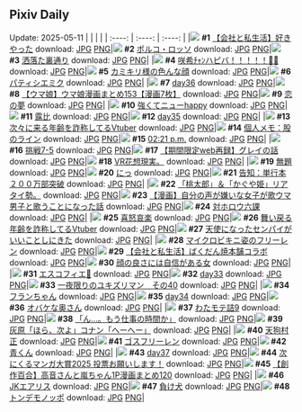 ## Pixiv Daily
Update: 2025-05-11
|      |      |      |
| :----: | :----: | :----: |
|![](https://pixiv.microyu.workers.dev/c/240x480/img-master/img/2025/05/09/12/00/22/130204969_p0_master1200.jpg) **#1** [【会社と私生活】好きやった](https://www.pixiv.net/artworks/130204969) download: [JPG](https://pixiv.microyu.workers.dev/img-original/img/2025/05/09/12/00/22/130204969_p0.jpg) [PNG](https://pixiv.microyu.workers.dev/img-original/img/2025/05/09/12/00/22/130204969_p0.png)|![](https://pixiv.microyu.workers.dev/c/240x480/img-master/img/2025/05/10/00/00/16/130225974_p0_master1200.jpg) **#2** [ポルコ・ロッソ](https://www.pixiv.net/artworks/130225974) download: [JPG](https://pixiv.microyu.workers.dev/img-original/img/2025/05/10/00/00/16/130225974_p0.jpg) [PNG](https://pixiv.microyu.workers.dev/img-original/img/2025/05/10/00/00/16/130225974_p0.png)|![](https://pixiv.microyu.workers.dev/c/240x480/img-master/img/2025/05/09/07/30/01/130200853_p0_master1200.jpg) **#3** [洒落た裏通り](https://www.pixiv.net/artworks/130200853) download: [JPG](https://pixiv.microyu.workers.dev/img-original/img/2025/05/09/07/30/01/130200853_p0.jpg) [PNG](https://pixiv.microyu.workers.dev/img-original/img/2025/05/09/07/30/01/130200853_p0.png)|
|![](https://pixiv.microyu.workers.dev/c/240x480/img-master/img/2025/05/09/00/00/04/130191658_p0_master1200.jpg) **#4** [咲希ﾁｬﾝハピバ！！！！！🎂🎉](https://www.pixiv.net/artworks/130191658) download: [JPG](https://pixiv.microyu.workers.dev/img-original/img/2025/05/09/00/00/04/130191658_p0.jpg) [PNG](https://pixiv.microyu.workers.dev/img-original/img/2025/05/09/00/00/04/130191658_p0.png)|![](https://pixiv.microyu.workers.dev/c/240x480/img-master/img/2025/05/09/13/17/21/130206409_p0_master1200.jpg) **#5** [カミキリ様の色んな顔](https://www.pixiv.net/artworks/130206409) download: [JPG](https://pixiv.microyu.workers.dev/img-original/img/2025/05/09/13/17/21/130206409_p0.jpg) [PNG](https://pixiv.microyu.workers.dev/img-original/img/2025/05/09/13/17/21/130206409_p0.png)|![](https://pixiv.microyu.workers.dev/c/240x480/img-master/img/2025/05/10/00/00/40/130226120_p0_master1200.jpg) **#6** [パティシエミク](https://www.pixiv.net/artworks/130226120) download: [JPG](https://pixiv.microyu.workers.dev/img-original/img/2025/05/10/00/00/40/130226120_p0.jpg) [PNG](https://pixiv.microyu.workers.dev/img-original/img/2025/05/10/00/00/40/130226120_p0.png)|
|![](https://pixiv.microyu.workers.dev/c/240x480/img-master/img/2025/05/09/00/47/06/130193920_p0_master1200.jpg) **#7** [day36](https://www.pixiv.net/artworks/130193920) download: [JPG](https://pixiv.microyu.workers.dev/img-original/img/2025/05/09/00/47/06/130193920_p0.jpg) [PNG](https://pixiv.microyu.workers.dev/img-original/img/2025/05/09/00/47/06/130193920_p0.png)|![](https://pixiv.microyu.workers.dev/c/240x480/img-master/img/2025/05/09/00/00/38/130191864_p0_master1200.jpg) **#8** [【ウマ娘】ウマ娘漫画まとめ153【漫画7枚】](https://www.pixiv.net/artworks/130191864) download: [JPG](https://pixiv.microyu.workers.dev/img-original/img/2025/05/09/00/00/38/130191864_p0.jpg) [PNG](https://pixiv.microyu.workers.dev/img-original/img/2025/05/09/00/00/38/130191864_p0.png)|![](https://pixiv.microyu.workers.dev/c/240x480/img-master/img/2025/05/09/00/00/16/130191759_p0_master1200.jpg) **#9** [恋の夢](https://www.pixiv.net/artworks/130191759) download: [JPG](https://pixiv.microyu.workers.dev/img-original/img/2025/05/09/00/00/16/130191759_p0.jpg) [PNG](https://pixiv.microyu.workers.dev/img-original/img/2025/05/09/00/00/16/130191759_p0.png)|
|![](https://pixiv.microyu.workers.dev/c/240x480/img-master/img/2025/05/09/02/20/11/130196412_p0_master1200.jpg) **#10** [強くてニューhappy](https://www.pixiv.net/artworks/130196412) download: [JPG](https://pixiv.microyu.workers.dev/img-original/img/2025/05/09/02/20/11/130196412_p0.jpg) [PNG](https://pixiv.microyu.workers.dev/img-original/img/2025/05/09/02/20/11/130196412_p0.png)|![](https://pixiv.microyu.workers.dev/c/240x480/img-master/img/2025/05/09/17/16/37/130210815_p0_master1200.jpg) **#11** [露比](https://www.pixiv.net/artworks/130210815) download: [JPG](https://pixiv.microyu.workers.dev/img-original/img/2025/05/09/17/16/37/130210815_p0.jpg) [PNG](https://pixiv.microyu.workers.dev/img-original/img/2025/05/09/17/16/37/130210815_p0.png)|![](https://pixiv.microyu.workers.dev/c/240x480/img-master/img/2025/05/09/00/45/43/130193880_p0_master1200.jpg) **#12** [day35](https://www.pixiv.net/artworks/130193880) download: [JPG](https://pixiv.microyu.workers.dev/img-original/img/2025/05/09/00/45/43/130193880_p0.jpg) [PNG](https://pixiv.microyu.workers.dev/img-original/img/2025/05/09/00/45/43/130193880_p0.png)|
|![](https://pixiv.microyu.workers.dev/c/240x480/img-master/img/2025/05/09/21/13/50/130219001_p0_master1200.jpg) **#13** [次々に来る年齢を詐称してるVtuber](https://www.pixiv.net/artworks/130219001) download: [JPG](https://pixiv.microyu.workers.dev/img-original/img/2025/05/09/21/13/50/130219001_p0.jpg) [PNG](https://pixiv.microyu.workers.dev/img-original/img/2025/05/09/21/13/50/130219001_p0.png)|![](https://pixiv.microyu.workers.dev/c/240x480/img-master/img/2025/05/10/06/00/08/130233989_p0_master1200.jpg) **#14** [個人メモ：股のライン](https://www.pixiv.net/artworks/130233989) download: [JPG](https://pixiv.microyu.workers.dev/img-original/img/2025/05/10/06/00/08/130233989_p0.jpg) [PNG](https://pixiv.microyu.workers.dev/img-original/img/2025/05/10/06/00/08/130233989_p0.png)|![](https://pixiv.microyu.workers.dev/c/240x480/img-master/img/2025/05/10/00/01/16/130226242_p0_master1200.jpg) **#15** [02:21 p.m.](https://www.pixiv.net/artworks/130226242) download: [JPG](https://pixiv.microyu.workers.dev/img-original/img/2025/05/10/00/01/16/130226242_p0.jpg) [PNG](https://pixiv.microyu.workers.dev/img-original/img/2025/05/10/00/01/16/130226242_p0.png)|
|![](https://pixiv.microyu.workers.dev/c/240x480/img-master/img/2025/05/09/18/46/03/130213335_p0_master1200.jpg) **#16** [挑戦7-5](https://www.pixiv.net/artworks/130213335) download: [JPG](https://pixiv.microyu.workers.dev/img-original/img/2025/05/09/18/46/03/130213335_p0.jpg) [PNG](https://pixiv.microyu.workers.dev/img-original/img/2025/05/09/18/46/03/130213335_p0.png)|![](https://pixiv.microyu.workers.dev/c/240x480/img-master/img/2025/05/10/09/49/38/130238039_p0_master1200.jpg) **#17** [【期間限定web再録】グレイの話](https://www.pixiv.net/artworks/130238039) download: [JPG](https://pixiv.microyu.workers.dev/img-original/img/2025/05/10/09/49/38/130238039_p0.jpg) [PNG](https://pixiv.microyu.workers.dev/img-original/img/2025/05/10/09/49/38/130238039_p0.png)|![](https://pixiv.microyu.workers.dev/c/240x480/img-master/img/2025/05/09/19/04/31/130214096_p0_master1200.jpg) **#18** [VR花想現実。](https://www.pixiv.net/artworks/130214096) download: [JPG](https://pixiv.microyu.workers.dev/img-original/img/2025/05/09/19/04/31/130214096_p0.jpg) [PNG](https://pixiv.microyu.workers.dev/img-original/img/2025/05/09/19/04/31/130214096_p0.png)|
|![](https://pixiv.microyu.workers.dev/c/240x480/img-master/img/2025/05/10/22/39/55/130262618_p0_master1200.jpg) **#19** [無題](https://www.pixiv.net/artworks/130262618) download: [JPG](https://pixiv.microyu.workers.dev/img-original/img/2025/05/10/22/39/55/130262618_p0.jpg) [PNG](https://pixiv.microyu.workers.dev/img-original/img/2025/05/10/22/39/55/130262618_p0.png)|![](https://pixiv.microyu.workers.dev/c/240x480/img-master/img/2025/05/10/00/00/05/130225865_p0_master1200.jpg) **#20** [にっ](https://www.pixiv.net/artworks/130225865) download: [JPG](https://pixiv.microyu.workers.dev/img-original/img/2025/05/10/00/00/05/130225865_p0.jpg) [PNG](https://pixiv.microyu.workers.dev/img-original/img/2025/05/10/00/00/05/130225865_p0.png)|![](https://pixiv.microyu.workers.dev/c/240x480/img-master/img/2025/05/10/16/48/59/130248703_p0_master1200.jpg) **#21** [告知：単行本２００万部突破](https://www.pixiv.net/artworks/130248703) download: [JPG](https://pixiv.microyu.workers.dev/img-original/img/2025/05/10/16/48/59/130248703_p0.jpg) [PNG](https://pixiv.microyu.workers.dev/img-original/img/2025/05/10/16/48/59/130248703_p0.png)|
|![](https://pixiv.microyu.workers.dev/c/240x480/img-master/img/2025/05/09/09/42/36/130202730_p0_master1200.jpg) **#22** [「桃太郎」＆「かぐや姫」リアタイ勢。](https://www.pixiv.net/artworks/130202730) download: [JPG](https://pixiv.microyu.workers.dev/img-original/img/2025/05/09/09/42/36/130202730_p0.jpg) [PNG](https://pixiv.microyu.workers.dev/img-original/img/2025/05/09/09/42/36/130202730_p0.png)|![](https://pixiv.microyu.workers.dev/c/240x480/img-master/img/2025/05/10/00/02/20/130226391_p0_master1200.jpg) **#23** [【漫画】自分の声が嫌いな女子が歌ウマ男子と歌うことになった話](https://www.pixiv.net/artworks/130226391) download: [JPG](https://pixiv.microyu.workers.dev/img-original/img/2025/05/10/00/02/20/130226391_p0.jpg) [PNG](https://pixiv.microyu.workers.dev/img-original/img/2025/05/10/00/02/20/130226391_p0.png)|![](https://pixiv.microyu.workers.dev/c/240x480/img-master/img/2025/05/09/00/00/26/130191823_p0_master1200.jpg) **#24** [対ホロウ六課](https://www.pixiv.net/artworks/130191823) download: [JPG](https://pixiv.microyu.workers.dev/img-original/img/2025/05/09/00/00/26/130191823_p0.jpg) [PNG](https://pixiv.microyu.workers.dev/img-original/img/2025/05/09/00/00/26/130191823_p0.png)|
|![](https://pixiv.microyu.workers.dev/c/240x480/img-master/img/2025/05/09/07/04/30/130200452_p0_master1200.jpg) **#25** [喜怒哀楽](https://www.pixiv.net/artworks/130200452) download: [JPG](https://pixiv.microyu.workers.dev/img-original/img/2025/05/09/07/04/30/130200452_p0.jpg) [PNG](https://pixiv.microyu.workers.dev/img-original/img/2025/05/09/07/04/30/130200452_p0.png)|![](https://pixiv.microyu.workers.dev/c/240x480/img-master/img/2025/05/10/21/25/49/130259239_p0_master1200.jpg) **#26** [舞い戻る年齢を詐称してるVtuber](https://www.pixiv.net/artworks/130259239) download: [JPG](https://pixiv.microyu.workers.dev/img-original/img/2025/05/10/21/25/49/130259239_p0.jpg) [PNG](https://pixiv.microyu.workers.dev/img-original/img/2025/05/10/21/25/49/130259239_p0.png)|![](https://pixiv.microyu.workers.dev/c/240x480/img-master/img/2025/05/09/00/00/36/130191854_p0_master1200.jpg) **#27** [天使になったセンパイがいいことしにきた](https://www.pixiv.net/artworks/130191854) download: [JPG](https://pixiv.microyu.workers.dev/img-original/img/2025/05/09/00/00/36/130191854_p0.jpg) [PNG](https://pixiv.microyu.workers.dev/img-original/img/2025/05/09/00/00/36/130191854_p0.png)|
|![](https://pixiv.microyu.workers.dev/c/240x480/img-master/img/2025/05/09/21/04/10/130218635_p0_master1200.jpg) **#28** [マイクロビキニ姿のフリーレン](https://www.pixiv.net/artworks/130218635) download: [JPG](https://pixiv.microyu.workers.dev/img-original/img/2025/05/09/21/04/10/130218635_p0.jpg) [PNG](https://pixiv.microyu.workers.dev/img-original/img/2025/05/09/21/04/10/130218635_p0.png)|![](https://pixiv.microyu.workers.dev/c/240x480/img-master/img/2025/05/10/16/40/28/130248460_p0_master1200.jpg) **#29** [【会社と私生活】ばくだん焼本舗コラボ](https://www.pixiv.net/artworks/130248460) download: [JPG](https://pixiv.microyu.workers.dev/img-original/img/2025/05/10/16/40/28/130248460_p0.jpg) [PNG](https://pixiv.microyu.workers.dev/img-original/img/2025/05/10/16/40/28/130248460_p0.png)|![](https://pixiv.microyu.workers.dev/c/240x480/img-master/img/2025/05/09/01/46/17/130195669_p0_master1200.jpg) **#30** [顔の良さには自信がある女](https://www.pixiv.net/artworks/130195669) download: [JPG](https://pixiv.microyu.workers.dev/img-original/img/2025/05/09/01/46/17/130195669_p0.jpg) [PNG](https://pixiv.microyu.workers.dev/img-original/img/2025/05/09/01/46/17/130195669_p0.png)|
|![](https://pixiv.microyu.workers.dev/c/240x480/img-master/img/2025/05/09/01/04/30/130194529_p0_master1200.jpg) **#31** [エスコフィエ🎨](https://www.pixiv.net/artworks/130194529) download: [JPG](https://pixiv.microyu.workers.dev/img-original/img/2025/05/09/01/04/30/130194529_p0.jpg) [PNG](https://pixiv.microyu.workers.dev/img-original/img/2025/05/09/01/04/30/130194529_p0.png)|![](https://pixiv.microyu.workers.dev/c/240x480/img-master/img/2025/05/09/00/44/26/130193830_p0_master1200.jpg) **#32** [day33](https://www.pixiv.net/artworks/130193830) download: [JPG](https://pixiv.microyu.workers.dev/img-original/img/2025/05/09/00/44/26/130193830_p0.jpg) [PNG](https://pixiv.microyu.workers.dev/img-original/img/2025/05/09/00/44/26/130193830_p0.png)|![](https://pixiv.microyu.workers.dev/c/240x480/img-master/img/2025/05/09/13/41/52/130206810_p0_master1200.jpg) **#33** [一夜限りのユキズリマン　その40](https://www.pixiv.net/artworks/130206810) download: [JPG](https://pixiv.microyu.workers.dev/img-original/img/2025/05/09/13/41/52/130206810_p0.jpg) [PNG](https://pixiv.microyu.workers.dev/img-original/img/2025/05/09/13/41/52/130206810_p0.png)|
|![](https://pixiv.microyu.workers.dev/c/240x480/img-master/img/2025/05/09/00/13/15/130192583_p0_master1200.jpg) **#34** [フランちゃん](https://www.pixiv.net/artworks/130192583) download: [JPG](https://pixiv.microyu.workers.dev/img-original/img/2025/05/09/00/13/15/130192583_p0.jpg) [PNG](https://pixiv.microyu.workers.dev/img-original/img/2025/05/09/00/13/15/130192583_p0.png)|![](https://pixiv.microyu.workers.dev/c/240x480/img-master/img/2025/05/09/00/45/06/130193854_p0_master1200.jpg) **#35** [day34](https://www.pixiv.net/artworks/130193854) download: [JPG](https://pixiv.microyu.workers.dev/img-original/img/2025/05/09/00/45/06/130193854_p0.jpg) [PNG](https://pixiv.microyu.workers.dev/img-original/img/2025/05/09/00/45/06/130193854_p0.png)|![](https://pixiv.microyu.workers.dev/c/240x480/img-master/img/2025/05/09/00/02/26/130192080_p0_master1200.jpg) **#36** [オバケな奥さん](https://www.pixiv.net/artworks/130192080) download: [JPG](https://pixiv.microyu.workers.dev/img-original/img/2025/05/09/00/02/26/130192080_p0.jpg) [PNG](https://pixiv.microyu.workers.dev/img-original/img/2025/05/09/00/02/26/130192080_p0.png)|
|![](https://pixiv.microyu.workers.dev/c/240x480/img-master/img/2025/05/10/10/07/28/130238503_p0_master1200.jpg) **#37** [わたモテ詰9](https://www.pixiv.net/artworks/130238503) download: [JPG](https://pixiv.microyu.workers.dev/img-original/img/2025/05/10/10/07/28/130238503_p0.jpg) [PNG](https://pixiv.microyu.workers.dev/img-original/img/2025/05/10/10/07/28/130238503_p0.png)|![](https://pixiv.microyu.workers.dev/c/240x480/img-master/img/2025/05/10/00/00/12/130225931_p0_master1200.jpg) **#38** [「ん…。もう仕事の時間か」](https://www.pixiv.net/artworks/130225931) download: [JPG](https://pixiv.microyu.workers.dev/img-original/img/2025/05/10/00/00/12/130225931_p0.jpg) [PNG](https://pixiv.microyu.workers.dev/img-original/img/2025/05/10/00/00/12/130225931_p0.png)|![](https://pixiv.microyu.workers.dev/c/240x480/img-master/img/2025/05/09/18/39/59/130213195_p0_master1200.jpg) **#39** [灰原「ほら、次よ」コナン「へーへー」](https://www.pixiv.net/artworks/130213195) download: [JPG](https://pixiv.microyu.workers.dev/img-original/img/2025/05/09/18/39/59/130213195_p0.jpg) [PNG](https://pixiv.microyu.workers.dev/img-original/img/2025/05/09/18/39/59/130213195_p0.png)|
|![](https://pixiv.microyu.workers.dev/c/240x480/img-master/img/2025/05/10/13/05/13/130242837_p0_master1200.jpg) **#40** [天狗村正](https://www.pixiv.net/artworks/130242837) download: [JPG](https://pixiv.microyu.workers.dev/img-original/img/2025/05/10/13/05/13/130242837_p0.jpg) [PNG](https://pixiv.microyu.workers.dev/img-original/img/2025/05/10/13/05/13/130242837_p0.png)|![](https://pixiv.microyu.workers.dev/c/240x480/img-master/img/2025/05/10/00/00/21/130226012_p0_master1200.jpg) **#41** [ゴスフリーレン](https://www.pixiv.net/artworks/130226012) download: [JPG](https://pixiv.microyu.workers.dev/img-original/img/2025/05/10/00/00/21/130226012_p0.jpg) [PNG](https://pixiv.microyu.workers.dev/img-original/img/2025/05/10/00/00/21/130226012_p0.png)|![](https://pixiv.microyu.workers.dev/c/240x480/img-master/img/2025/05/09/01/50/58/130195790_p0_master1200.jpg) **#42** [青くん](https://www.pixiv.net/artworks/130195790) download: [JPG](https://pixiv.microyu.workers.dev/img-original/img/2025/05/09/01/50/58/130195790_p0.jpg) [PNG](https://pixiv.microyu.workers.dev/img-original/img/2025/05/09/01/50/58/130195790_p0.png)|
|![](https://pixiv.microyu.workers.dev/c/240x480/img-master/img/2025/05/10/01/13/20/130229194_p0_master1200.jpg) **#43** [day37](https://www.pixiv.net/artworks/130229194) download: [JPG](https://pixiv.microyu.workers.dev/img-original/img/2025/05/10/01/13/20/130229194_p0.jpg) [PNG](https://pixiv.microyu.workers.dev/img-original/img/2025/05/10/01/13/20/130229194_p0.png)|![](https://pixiv.microyu.workers.dev/c/240x480/img-master/img/2025/05/09/20/05/27/130216303_p0_master1200.jpg) **#44** [次にくるマンガ大賞2025 投票お願いします！](https://www.pixiv.net/artworks/130216303) download: [JPG](https://pixiv.microyu.workers.dev/img-original/img/2025/05/09/20/05/27/130216303_p0.jpg) [PNG](https://pixiv.microyu.workers.dev/img-original/img/2025/05/09/20/05/27/130216303_p0.png)|![](https://pixiv.microyu.workers.dev/c/240x480/img-master/img/2025/05/10/00/01/17/130226243_p0_master1200.jpg) **#45** [【創作百合】高音さんと嵐ちゃん1P漫画まとめ120](https://www.pixiv.net/artworks/130226243) download: [JPG](https://pixiv.microyu.workers.dev/img-original/img/2025/05/10/00/01/17/130226243_p0.jpg) [PNG](https://pixiv.microyu.workers.dev/img-original/img/2025/05/10/00/01/17/130226243_p0.png)|
|![](https://pixiv.microyu.workers.dev/c/240x480/img-master/img/2025/05/09/01/56/43/130195930_p0_master1200.jpg) **#46** [JKエアリス](https://www.pixiv.net/artworks/130195930) download: [JPG](https://pixiv.microyu.workers.dev/img-original/img/2025/05/09/01/56/43/130195930_p0.jpg) [PNG](https://pixiv.microyu.workers.dev/img-original/img/2025/05/09/01/56/43/130195930_p0.png)|![](https://pixiv.microyu.workers.dev/c/240x480/img-master/img/2025/05/09/21/29/23/130219571_p0_master1200.jpg) **#47** [負け犬](https://www.pixiv.net/artworks/130219571) download: [JPG](https://pixiv.microyu.workers.dev/img-original/img/2025/05/09/21/29/23/130219571_p0.jpg) [PNG](https://pixiv.microyu.workers.dev/img-original/img/2025/05/09/21/29/23/130219571_p0.png)|![](https://pixiv.microyu.workers.dev/c/240x480/img-master/img/2025/05/09/21/29/14/130219561_p0_master1200.jpg) **#48** [トンデモノッポ](https://www.pixiv.net/artworks/130219561) download: [JPG](https://pixiv.microyu.workers.dev/img-original/img/2025/05/09/21/29/14/130219561_p0.jpg) [PNG](https://pixiv.microyu.workers.dev/img-original/img/2025/05/09/21/29/14/130219561_p0.png)|
